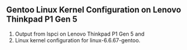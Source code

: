 ## Gentoo Linux Kernel Configuration on Lenovo Thinkpad P1 Gen 5

1. Output from lspci on Lenovo Thinkpad P1 Gen 5 and
1. Linux kernel configuration for linux-6.6.67-gentoo.


